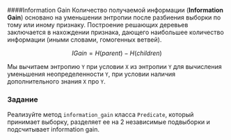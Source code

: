 ####Information Gain
Количество получаемой информации (**Information Gain**) основано на уменьшении энтропии после разбиения выборки по тому или иному признаку. Построение решающих деревьев заключается в нахождении признака, дающего наибольшее количество информации (иными словами, гомогенных ветвей).

$$IGain = H(parent) - H(children) $$

Мы вычитаем энтропию `Y` при условии `X` из энтропии `Y` для вычисления уменьшения неопределенности
`Y`, при условии наличия дополнительного знания `X` про `Y`.


### Задание

Реализуйте метод `information_gain` класса `Predicate`, который принимает выборку, разделяет ее на 2 независимые подвыборки и
подсчитывает information gain.
